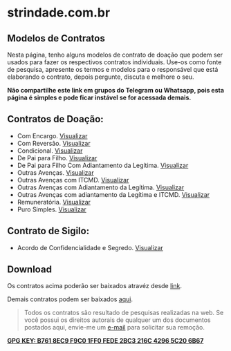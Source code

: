 # strindade.com.br

## Modelos de Contratos

Nesta página, tenho alguns modelos de contrato de doação que podem ser usados para fazer os respectivos contratos individuais. Use-os como fonte de pesquisa, apresente os termos e modelos para o responsável que está elaborando o contrato, depois pergunte, discuta e melhore o seu.

**Não compartilhe este link em grupos do Telegram ou Whatsapp, pois esta página é simples e pode ficar instável se for acessada demais.**

## Contratos de Doação:

- Com Encargo. [Visualizar](./donwload/doa01.md)
- Com Reversão. [Visualizar](./donwload/doa02.md)
- Condicional. [Visualizar](./donwload/doa03.md)
- De Pai para Filho. [Visualizar](./donwload/doa05.md)
- De Pai para Filho Com Adiantamento da Legítima. [Visualizar](./donwload/doa04.md)
- Outras Avenças. [Visualizar](./donwload/doa06.md)
- Outras Avenças com ITCMD. [Visualizar](./donwload/doa07.md)
- Outras Avenças com Adiantamento da Legítima. [Visualizar](./donwload/doa08.md)
- Outras Avenças com adiantamento da Legítima e ITCMD. [Visualizar](./donwload/doa09.md)
- Remuneratória. [Visualizar](./donwload/doa10.md)
- Puro Simples. [Visualizar](./donwload/doa11.md)

## Contrato de Sigilo:

- Acordo de Confidencialidade e Segredo. [Visualizar](./donwload/sig01.md)

## Download

Os contratos acima poderão ser baixados atravéz desde [link](./donwload/txt_contratos-v1.zip).

Demais contratos podem ser baixados [aqui](./donwload/txt_contratos-v2.zip).

> Todos os contratos são resultado de pesquisas realizadas na web. Se você possui os direitos autorais de qualquer um dos documentos postados aqui, envie-me um [e-mail](mailto:marcelo@strindade.com.br) para solicitar sua remoção.

[**GPG KEY: B761 8EC9 F9C0 1FF0 FEDE 2BC3 216C 4296 5C20 6B67**](.gpg/gpg_marcelostrindadecombr.asc)
